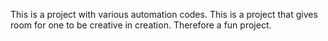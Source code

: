 This is a project with various automation codes. This is a project that gives room for one to be creative in creation. Therefore a fun project.
